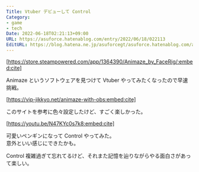```yaml
---
Title: Vtuber デビューして Control
Category:
- game
- tech
Date: 2022-06-18T02:21:13+09:00
URL: https://asuforce.hatenablog.com/entry/2022/06/18/022113
EditURL: https://blog.hatena.ne.jp/asuforcegt/asuforce.hatenablog.com/atom/entry/13574176438103185939
---
```


[https://store.steampowered.com/app/1364390/Animaze_by_FaceRig/:embed:cite]

Animaze というソフトウェアを見つけて Vtuber やってみたくなったので早速挑戦。  

[https://vip-jikkyo.net/animaze-with-obs:embed:cite]

このサイトを参考に色々設定したけど、すごく楽しかった。

[https://youtu.be/N47KYc0s7k8:embed:cite]

可愛いペンギンになって Control やってみた。  
意外といい感じにできたかも。  

Control 複雑過ぎて忘れてるけど、それまた記憶を辿りながらやる面白さがあって楽しい。
